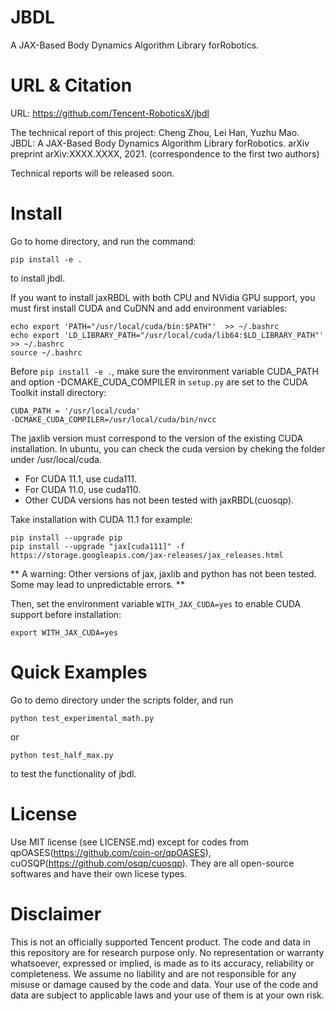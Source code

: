 # JBDL
A JAX-Based Body Dynamics Algorithm Library forRobotics.

# URL & Citation

URL: https://github.com/Tencent-RoboticsX/jbdl

The technical report of this project:
Cheng Zhou, Lei Han, Yuzhu Mao. JBDL: A JAX-Based Body Dynamics Algorithm Library forRobotics. arXiv preprint arXiv:XXXX.XXXX, 2021. (correspondence to the first two authors)

Technical reports will be released soon.

# Install
Go to home directory, and run the command:
```
pip install -e .
```
to install jbdl.

If you want to install jaxRBDL with both CPU and NVidia GPU support, you must first install CUDA and CuDNN and add environment variables:

```
echo export 'PATH="/usr/local/cuda/bin:$PATH"'  >> ~/.bashrc
echo export 'LD_LIBRARY_PATH="/usr/local/cuda/lib64:$LD_LIBRARY_PATH"' >> ~/.bashrc
source ~/.bashrc
```
Before ```pip install -e .```, make sure the environment variable CUDA_PATH and option -DCMAKE_CUDA_COMPILER in ```setup.py``` are set to the CUDA Toolkit install directory:
```
CUDA_PATH = '/usr/local/cuda'
-DCMAKE_CUDA_COMPILER=/usr/local/cuda/bin/nvcc
```

The jaxlib version must correspond to the version of the existing CUDA installation. In ubuntu, you can check the cuda version by cheking
the folder under /usr/local/cuda.
* For CUDA 11.1, use cuda111. 
* For CUDA 11.0, use cuda110.
* Other CUDA versions has not been tested with jaxRBDL(cuosqp).

Take installation with CUDA 11.1 for example:
```
pip install --upgrade pip
pip install --upgrade "jax[cuda111]" -f https://storage.googleapis.com/jax-releases/jax_releases.html
```

** A warning: Other versions of jax, jaxlib and python has not been tested. Some may lead to unpredictable errors. **

Then, set the environment variable ```WITH_JAX_CUDA=yes``` to enable CUDA support before installation:
```
export WITH_JAX_CUDA=yes
```

# Quick Examples
Go to demo directory under the scripts folder, and run
```
python test_experimental_math.py
```
or 
```
python test_half_max.py
```
to test the functionality of jbdl.

# License

Use MIT license (see LICENSE.md) except for codes from qpOASES(https://github.com/coin-or/qpOASES), cuOSQP(https://github.com/osqp/cuosqp). They are all open-source softwares and have their own licese types.
 
 # Disclaimer
 This is not an officially supported Tencent product. The code and data in this repository are for research purpose only. No representation or warranty whatsoever, expressed or implied, is made as to its accuracy, reliability or completeness. We assume no liability and are not responsible for any misuse or damage caused by the code and data. Your use of the code and data are subject to applicable laws and your use of them is at your own risk.


